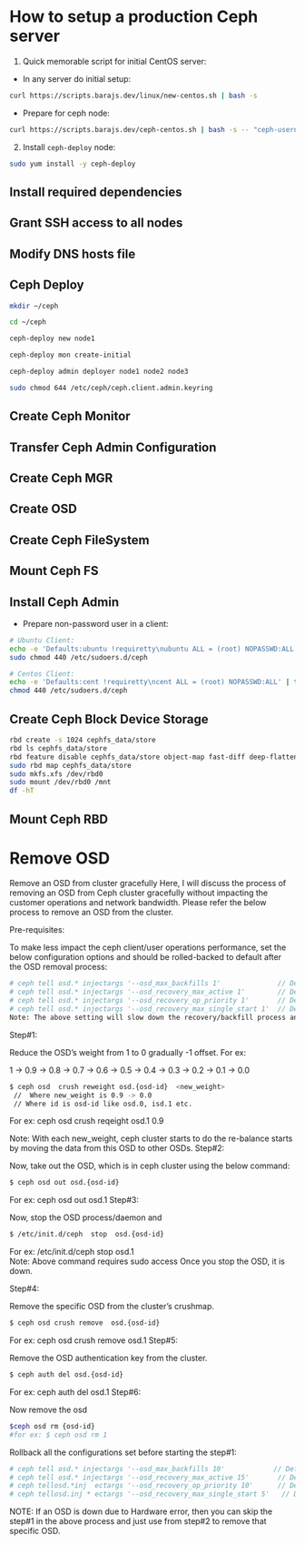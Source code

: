 # How to setup a production Ceph server

1. Quick memorable script for initial CentOS server:

* In any server do initial setup:
```bash
curl https://scripts.barajs.dev/linux/new-centos.sh | bash -s
```

* Prepare for ceph node:
```bash
curl https://scripts.barajs.dev/ceph-centos.sh | bash -s -- "ceph-username" "ceph-password"
```

2. Install `ceph-deploy` node:

```bash
sudo yum install -y ceph-deploy
```

## Install required dependencies


## Grant SSH access to all nodes

## Modify DNS hosts file

## Ceph Deploy

```bash
mkdir ~/ceph

cd ~/ceph

ceph-deploy new node1

ceph-deploy mon create-initial

ceph-deploy admin deployer node1 node2 node3

sudo chmod 644 /etc/ceph/ceph.client.admin.keyring
```

## Create Ceph Monitor

## Transfer Ceph Admin Configuration

## Create Ceph MGR

## Create OSD

## Create Ceph FileSystem

## Mount Ceph FS

## Install Ceph Admin

* Prepare non-password user in a client:

```bash
# Ubuntu Client:
echo -e 'Defaults:ubuntu !requiretty\nubuntu ALL = (root) NOPASSWD:ALL' | sudo tee /etc/sudoers.d/ceph 
sudo chmod 440 /etc/sudoers.d/ceph

# Centos Client:
echo -e 'Defaults:cent !requiretty\ncent ALL = (root) NOPASSWD:ALL' | tee /etc/sudoers.d/ceph 
chmod 440 /etc/sudoers.d/ceph 
```

## Create Ceph Block Device Storage

```bash
rbd create -s 1024 cephfs_data/store
rbd ls cephfs_data/store
rbd feature disable cephfs_data/store object-map fast-diff deep-flatten
sudo rbd map cephfs_data/store
sudo mkfs.xfs /dev/rbd0
sudo mount /dev/rbd0 /mnt
df -hT
```

## Mount Ceph RBD




# Remove OSD

Remove an OSD from cluster gracefully
Here, I will discuss the process of removing an OSD from Ceph cluster gracefully without impacting the customer operations and network bandwidth. Please refer the below process to remove an OSD from the cluster.

Pre-requisites:

To make less impact  the ceph client/user operations performance, set the below configuration options and should be rolled-backed to default after the OSD removal process:
```bash
# ceph tell osd.* injectargs '--osd_max_backfills 1'              // Default 10
# ceph tell osd.* injectargs '--osd_recovery_max_active 1'        // Default 15
# ceph tell osd.* injectargs '--osd_recovery_op_priority 1'       // Default 10
# ceph tell osd.* injectargs '--osd_recovery_max_single_start 1'  // Default 5
Note: The above setting will slow down the recovery/backfill process and prolongs the osd removal process.
```
Step#1:

Reduce the OSD’s weight from 1 to 0 gradually -1 offset. For ex:

1 -> 0.9 -> 0.8 -> 0.7 -> 0.6 -> 0.5 -> 0.4 -> 0.3 -> 0.2 -> 0.1 -> 0.0
```bash
$ ceph osd  crush reweight osd.{osd-id}  <new_weight> 
 //  Where new_weight is 0.9 -> 0.0
 // Where id is osd-id like osd.0, isd.1 etc.
```
For ex: ceph osd crush reqeight osd.1 0.9

Note: With each new_weight, ceph cluster starts to do the re-balance
      starts by moving the data from this OSD to other OSDs.
Step#2:

Now, take out the OSD, which is in ceph cluster using the below command:
```bash
$ ceph osd out osd.{osd-id}
```
For ex: ceph osd out osd.1
Step#3:

Now, stop the OSD process/daemon and
```bash
$ /etc/init.d/ceph  stop  osd.{osd-id}
```
For ex: /etc/init.d/ceph stop osd.1   
Note: Above command requires sudo access
Once you stop the OSD, it is down.

Step#4:

Remove the specific OSD from the cluster’s crushmap.
```bash
$ ceph osd crush remove  osd.{osd-id}
```
For ex: ceph osd crush remove osd.1
Step#5:

Remove the OSD authentication key from the cluster.
```bash
$ ceph auth del osd.{osd-id}
```
For ex: ceph auth del osd.1
Step#6:

Now remove the osd
```bash
$ceph osd rm {osd-id}
#for ex: $ ceph osd rm 1
```

Rollback all the configurations set before starting the step#1:
```bash
# ceph tell osd.* injectargs '--osd_max_backfills 10'            // Default 10
# ceph tell osd.* injectargs '--osd_recovery_max_active 15'       // Default 15 
# ceph tellosd.*inj  ectargs '--osd_recovery_op_priority 10'      // Default 10
# ceph tellosd.inj * ectargs '--osd_recovery_max_single_start 5'   // Default 5
```
NOTE: If  an OSD is down due to Hardware error, then you can skip the step#1 in the above process and just use from step#2 to remove that specific OSD.
